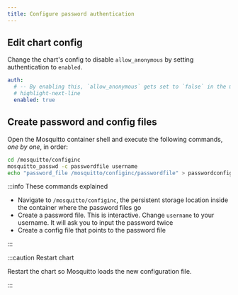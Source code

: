 ```yaml
---
title: Configure password authentication
---
```


## Edit chart config

Change the chart's config to disable `allow_anonymous` by setting authentication to `enabled`.

```yaml title="values.yaml"
auth:
  # -- By enabling this, `allow_anonymous` gets set to `false` in the mosquitto config.
  # highlight-next-line
  enabled: true
```

## Create password and config files

Open the Mosquitto container shell and execute the following commands, _one by one_, in order:

```sh
cd /mosquitto/configinc
mosquitto_passwd -c passwordfile username
echo "password_file /mosquitto/configinc/passwordfile" > passwordconfig.conf
```

:::info These commands explained

- Navigate to `/mosquitto/configinc`, the persistent storage location inside the container where the password files go
- Create a password file. This is interactive. Change `username` to your username. It will ask you to input the password twice
- Create a config file that points to the password file

:::

:::caution Restart chart

Restart the chart so Mosquitto loads the new configuration file.

:::
